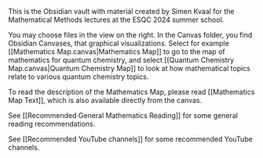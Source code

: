 This is the Obsidian vault with material created by Simen Kvaal for the Mathematical Methods lectures at the ESQC 2024 summer school.


You may choose files in the view on the right. In the Canvas folder, you find Obsidian Canvases, that graphical visualizations. Select for example [[Mathematics Map.canvas|Mathematics Map]] to go to the map of mathematics for quantum chemistry, and select [[Quantum Chemistry Map.canvas|Quantum Chemistry Map]] to look at how mathematical topics relate to various quantum chemistry topics.

To read the description of the Mathematics Map, please read [[Mathematics Map Text]], which is also available directly from the canvas.

See  [[Recommended General Mathematics Reading]] for some general reading recommendations.

See [[Recommended YouTube channels]] for some recommended YouTube channels.





